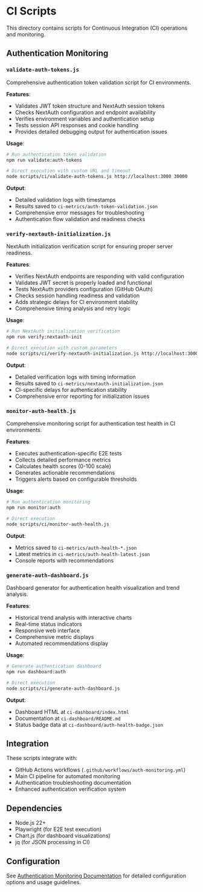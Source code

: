 # CI Scripts

This directory contains scripts for Continuous Integration (CI) operations and monitoring.

## Authentication Monitoring

### `validate-auth-tokens.js`
Comprehensive authentication token validation script for CI environments.

**Features**:
- Validates JWT token structure and NextAuth session tokens
- Checks NextAuth configuration and endpoint availability
- Verifies environment variables and authentication setup
- Tests session API responses and cookie handling
- Provides detailed debugging output for authentication issues

**Usage**:
```bash
# Run authentication token validation
npm run validate:auth-tokens

# Direct execution with custom URL and timeout
node scripts/ci/validate-auth-tokens.js http://localhost:3000 30000
```

**Output**:
- Detailed validation logs with timestamps
- Results saved to `ci-metrics/auth-token-validation.json`
- Comprehensive error messages for troubleshooting
- Authentication flow validation and readiness checks

### `verify-nextauth-initialization.js`
NextAuth initialization verification script for ensuring proper server readiness.

**Features**:
- Verifies NextAuth endpoints are responding with valid configuration
- Validates JWT secret is properly loaded and functional
- Tests NextAuth providers configuration (GitHub OAuth)
- Checks session handling readiness and validation
- Adds strategic delays for CI environment stability
- Comprehensive timing analysis and retry logic

**Usage**:
```bash
# Run NextAuth initialization verification
npm run verify:nextauth-init

# Direct execution with custom parameters
node scripts/ci/verify-nextauth-initialization.js http://localhost:3000 45000 2000
```

**Output**:
- Detailed verification logs with timing information
- Results saved to `ci-metrics/nextauth-initialization.json`
- CI-specific delays for authentication stability
- Comprehensive error reporting for initialization issues

### `monitor-auth-health.js`
Comprehensive monitoring script for authentication test health in CI environments.

**Features**:
- Executes authentication-specific E2E tests
- Collects detailed performance metrics
- Calculates health scores (0-100 scale)
- Generates actionable recommendations
- Triggers alerts based on configurable thresholds

**Usage**:
```bash
# Run authentication monitoring
npm run monitor:auth

# Direct execution
node scripts/ci/monitor-auth-health.js
```

**Output**:
- Metrics saved to `ci-metrics/auth-health-*.json`
- Latest metrics in `ci-metrics/auth-health-latest.json`
- Console reports with recommendations

### `generate-auth-dashboard.js`
Dashboard generator for authentication health visualization and trend analysis.

**Features**:
- Historical trend analysis with interactive charts
- Real-time status indicators
- Responsive web interface
- Comprehensive metric displays
- Automated recommendations display

**Usage**:
```bash
# Generate authentication dashboard
npm run dashboard:auth

# Direct execution  
node scripts/ci/generate-auth-dashboard.js
```

**Output**:
- Dashboard HTML at `ci-dashboard/index.html`
- Documentation at `ci-dashboard/README.md`
- Status badge data at `ci-dashboard/auth-health-badge.json`

## Integration

These scripts integrate with:
- GitHub Actions workflows (`.github/workflows/auth-monitoring.yml`)
- Main CI pipeline for automated monitoring
- Authentication troubleshooting documentation
- Enhanced authentication verification system

## Dependencies

- Node.js 22+
- Playwright (for E2E test execution)
- Chart.js (for dashboard visualizations)
- jq (for JSON processing in CI)

## Configuration

See [Authentication Monitoring Documentation](../docs/development/AUTHENTICATION_MONITORING.md) for detailed configuration options and usage guidelines.